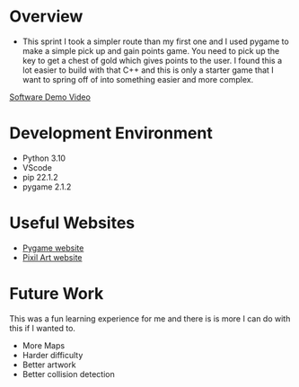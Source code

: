 # Overview

* This sprint I took a simpler route than my first one and I used pygame to make a simple pick up and gain points game. You need to pick up the key to get a chest of gold which gives points to the user. I found this a lot easier to build with that C++ and this is only a starter game that I want to spring off of into something easier and more complex. 


[Software Demo Video](http://youtube.link.goes.here)

# Development Environment

* Python 3.10 
* VScode
* pip 22.1.2
* pygame 2.1.2


# Useful Websites

* [Pygame website](https://www.pygame.org/docs/tut/PygameIntro.html)
* [Pixil Art website ](https://www.pixilart.com/)

# Future Work

This was a fun learning experience for me and there is is more I can do with this if I wanted to. 
* More Maps
* Harder difficulty
* Better artwork
* Better collision detection